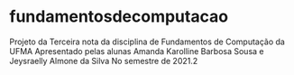 # fundamentosdecomputacao
Projeto da Terceira nota da disciplina de Fundamentos de Computação da UFMA
Apresentado pelas alunas Amanda Karolline Barbosa Sousa e Jeysraelly Almone da Silva
No semestre de 2021.2
